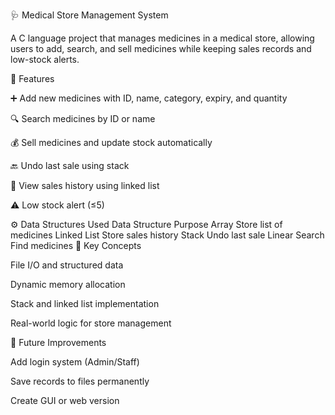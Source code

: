 🩺 Medical Store Management System

A C language project that manages medicines in a medical store, allowing users to add, search, and sell medicines while keeping sales records and low-stock alerts.

🧩 Features

➕ Add new medicines with ID, name, category, expiry, and quantity

🔍 Search medicines by ID or name

💰 Sell medicines and update stock automatically

🔙 Undo last sale using stack

📜 View sales history using linked list

⚠️ Low stock alert (≤5)

⚙️ Data Structures Used
Data Structure	Purpose
Array	Store list of medicines
Linked List	Store sales history
Stack	Undo last sale
Linear Search	Find medicines
🧠 Key Concepts

File I/O and structured data

Dynamic memory allocation

Stack and linked list implementation

Real-world logic for store management


🌱 Future Improvements

Add login system (Admin/Staff)

Save records to files permanently

Create GUI or web version
